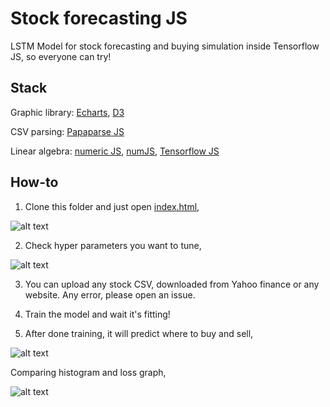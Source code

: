 # Stock forecasting JS

LSTM Model for stock forecasting and buying simulation inside Tensorflow JS, so everyone can try!

## Stack

Graphic library: [Echarts](https://ecomfe.github.io/echarts-examples/public/index.html), [D3](https://d3js.org/)

CSV parsing: [Papaparse JS](https://www.papaparse.com/)

Linear algebra: [numeric JS](https://github.com/sloisel/numeric), [numJS](https://github.com/cliffordwolf/NumJS), [Tensorflow JS](https://js.tensorflow.org/)

## How-to

1. Clone this folder and just open [index.html](index.html),

![alt text](screenshot/1.png)

2. Check hyper parameters you want to tune,

![alt text](screenshot/2.png)

3. You can upload any stock CSV, downloaded from Yahoo finance or any website. Any error, please open an issue.

4. Train the model and wait it's fitting!

5. After done training, it will predict where to buy and sell,

![alt text](screenshot/3.png)

Comparing histogram and loss graph,

![alt text](screenshot/4.png)
